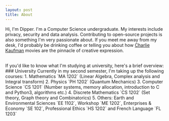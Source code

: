```yaml
---
layout: post
title: About
---
```


Hi, I'm Dipper. I'm a Computer Science undergraduate. My interests include privacy, security and data analysis. Contributing to open-source projects is also something I'm very passionate about. If you meet me away from my desk, I'd probably be drinking coffee or telling you about how [Charlie Kaufman](https://www.rogerebert.com/cast-and-crew/charlie-kaufman) movies are the pinnacle of creative expression. 

<br>
If you'd like to know what I'm studying at university, here's a brief overview:
### University
Currently in my second semester, I'm taking up the following courses:
1. Mathematics `MA 1202` (Linear Algebra, Complex analysis and Integral transform)
2.  Physics `PH 1202` (Quantum Mechanics)
3. Computer Science `CS 1201` (Number systems, memory allocation, introduction to C and Python3, algorithms etc.)
4. Discrete Mathematics `CS 1202` (Set theory, Graph theory and Combinatorics)
5. Others: Earth and Environmental Sciences `EE 1102`, Workshop `ME 1202`, Enterprises & Economy `SE 102`, Professional Ethics `HS 1202` and French Language `FL 1203`

